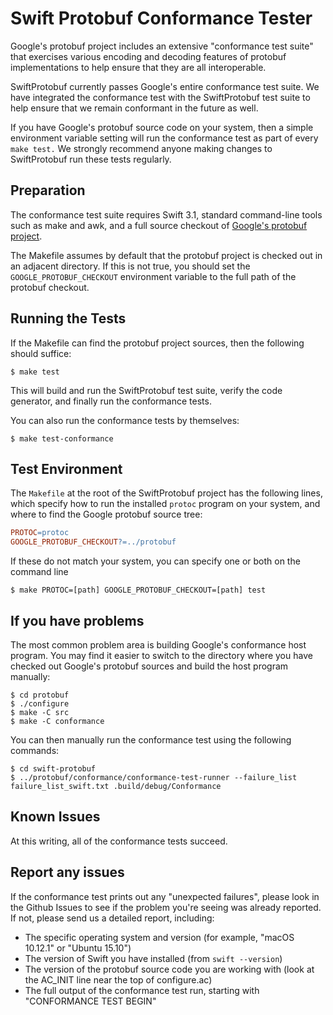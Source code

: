 # Swift Protobuf Conformance Tester

Google's protobuf project includes an extensive "conformance test suite"
that exercises various encoding and decoding features of protobuf
implementations to help ensure that they are all interoperable.

SwiftProtobuf currently passes Google's entire conformance test suite.
We have integrated the conformance test with the SwiftProtobuf test
suite to help ensure that we remain conformant in the future as well.

If you have Google's protobuf source code on your system, then a
simple environment variable setting will run the conformance test
as part of every `make test.`
We strongly recommend anyone making changes to SwiftProtobuf run
these tests regularly.

## Preparation

The conformance test suite requires Swift 3.1, standard command-line
tools such as make and awk, and a full source checkout of
[Google's protobuf project](https://github.com/google/protobuf).

The Makefile assumes by default that the protobuf project
is checked out in an adjacent directory.
If this is not true, you should set the `GOOGLE_PROTOBUF_CHECKOUT`
environment variable to the full path of the protobuf checkout.

## Running the Tests

If the Makefile can find the protobuf project sources, then
the following should suffice:
```console
$ make test
```
This will build and run the SwiftProtobuf test suite,
verify the code generator, and finally run the conformance tests.

You can also run the conformance tests by themselves:
```console
$ make test-conformance
```

## Test Environment

The `Makefile` at the root of the SwiftProtobuf project has the
following lines, which specify how to run the installed `protoc`
program on your system, and where to find the Google protobuf source
tree:
```Makefile
PROTOC=protoc
GOOGLE_PROTOBUF_CHECKOUT?=../protobuf
```

If these do not match your system, you can specify one or both
on the command line
```
$ make PROTOC=[path] GOOGLE_PROTOBUF_CHECKOUT=[path] test
```

## If you have problems

The most common problem area is building Google's conformance host
program.  You may find it easier to switch to the directory where you
have checked out Google's protobuf sources and build the host program
manually:
```console
$ cd protobuf
$ ./configure
$ make -C src
$ make -C conformance
```

You can then manually run the conformance test using the following commands:
```console
$ cd swift-protobuf
$ ../protobuf/conformance/conformance-test-runner --failure_list failure_list_swift.txt .build/debug/Conformance
```

## Known Issues

At this writing, all of the conformance tests succeed.

## Report any issues

If the conformance test prints out any "unexpected failures", please
look in the Github Issues to see if the problem you're seeing was
already reported.  If not, please send us a detailed report,
including:
* The specific operating system and version (for example, "macOS 10.12.1" or "Ubuntu 15.10")
* The version of Swift you have installed (from `swift --version`)
* The version of the protobuf source code you are working with (look at the AC_INIT line near the top of configure.ac)
* The full output of the conformance test run, starting with "CONFORMANCE TEST BEGIN"

